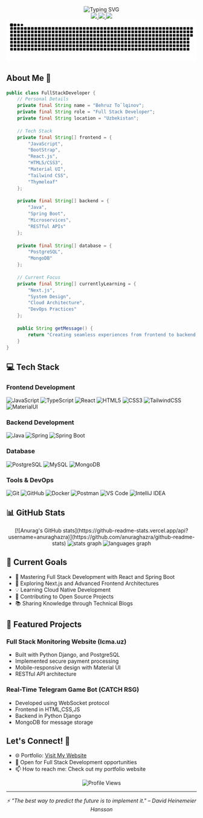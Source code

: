<div align="center">
  <img src="https://readme-typing-svg.demolab.com?font=Fira+Code&size=30&duration=3000&pause=1000&color=5865F2&width=300&lines=Hi+👋+I'm+Behruz;Full+Stack+Dev" alt="Typing SVG" />
</div>

<div align="center">
  <a href="mailto:nationalub@gmaim.com">
    <img src="https://img.shields.io/badge/Email-D14836?style=for-the-badge&logo=gmail&logoColor=white" />
  </a>
  <a href="https://www.linkedin.com/in/july-to-lqinov-7172b4343/">
    <img src="https://img.shields.io/badge/LinkedIn-0077B5?style=for-the-badge&logo=linkedin&logoColor=white" />
  </a>
  <a href="https://t.me/WHOISMERIT">
    <img src="https://img.shields.io/badge/Telegram-2CA5E0?style=for-the-badge&logo=telegram&logoColor=white" />
  </a>
</div>



<picture>
  <source media="(prefers-color-scheme: dark)" srcset="https://raw.githubusercontent.com/neKamita/neKamita/output/github-snake-dark.svg" />
  <source media="(prefers-color-scheme: light)" srcset="https://raw.githubusercontent.com/neKamita/neKamita/output/github-snake.svg" />
  <img alt="github-snake" src="https://raw.githubusercontent.com/neKamita/neKamita/output/github-snake.svg" />
</picture>

## About Me 🚀

```java
public class FullStackDeveloper {
    // Personal Details
    private final String name = "Behruz To`lqinov";
    private final String role = "Full Stack Developer";
    private final String location = "Uzbekistan";

    // Tech Stack
    private final String[] frontend = {
        "JavaScript",
        "BootStrap",
        "React.js",
        "HTML5/CSS3",
        "Material UI",
        "Tailwind CSS",
        "Thymeleaf"
    };

    private final String[] backend = {
        "Java",
        "Spring Boot",
        "Microservices",
        "RESTful APIs"
    };

    private final String[] database = {
        "PostgreSQL",
        "MongoDB"
    };

    // Current Focus
    private final String[] currentlyLearning = {
        "Next.js",
        "System Design",
        "Cloud Architecture",
        "DevOps Practices"
    };

    public String getMessage() {
        return "Creating seamless experiences from frontend to backend! 💻";
    }
}
```

## 💻 Tech Stack

### Frontend Development
![JavaScript](https://img.shields.io/badge/JavaScript-F7DF1E?style=for-the-badge&logo=javascript&logoColor=black)
![TypeScript](https://img.shields.io/badge/TypeScript-007ACC?style=for-the-badge&logo=typescript&logoColor=white)
![React](https://img.shields.io/badge/React-20232A?style=for-the-badge&logo=react&logoColor=61DAFB)
![HTML5](https://img.shields.io/badge/HTML5-E34F26?style=for-the-badge&logo=html5&logoColor=white)
![CSS3](https://img.shields.io/badge/CSS3-1572B6?style=for-the-badge&logo=css3&logoColor=white)
![TailwindCSS](https://img.shields.io/badge/Tailwind_CSS-38B2AC?style=for-the-badge&logo=tailwind-css&logoColor=white)
![MaterialUI](https://img.shields.io/badge/Material--UI-0081CB?style=for-the-badge&logo=material-ui&logoColor=white)

### Backend Development
![Java](https://img.shields.io/badge/Java-ED8B00?style=for-the-badge&logo=openjdk&logoColor=white)
![Spring](https://img.shields.io/badge/Spring-6DB33F?style=for-the-badge&logo=spring&logoColor=white)
![Spring Boot](https://img.shields.io/badge/Spring_Boot-6DB33F?style=for-the-badge&logo=spring-boot&logoColor=white)

### Database
![PostgreSQL](https://img.shields.io/badge/PostgreSQL-316192?style=for-the-badge&logo=postgresql&logoColor=white)
![MySQL](https://img.shields.io/badge/MySQL-005C84?style=for-the-badge&logo=mysql&logoColor=white)
![MongoDB](https://img.shields.io/badge/MongoDB-4EA94B?style=for-the-badge&logo=mongodb&logoColor=white)

### Tools & DevOps
![Git](https://img.shields.io/badge/GIT-E44C30?style=for-the-badge&logo=git&logoColor=white)
![GitHub](https://img.shields.io/badge/GitHub-100000?style=for-the-badge&logo=github&logoColor=white)
![Docker](https://img.shields.io/badge/Docker-2496ED?style=for-the-badge&logo=docker&logoColor=white)
![Postman](https://img.shields.io/badge/Postman-FF6C37?style=for-the-badge&logo=postman&logoColor=white)
![VS Code](https://img.shields.io/badge/VS_Code-007ACC?style=for-the-badge&logo=visual-studio-code&logoColor=white)
![IntelliJ IDEA](https://img.shields.io/badge/IntelliJ_IDEA-000000.svg?style=for-the-badge&logo=intellij-idea&logoColor=white)

## 📊 GitHub Stats

<div align="center">
[![Anurag's GitHub stats](https://github-readme-stats.vercel.app/api?username=anuraghazra)](https://github.com/anuraghazra/github-readme-stats)
  <img src="https://github-readme-stats.vercel.app/api?username=neKamita&hide_title=false&hide_rank=false&show_icons=true&include_all_commits=true&count_private=true&disable_animations=false&theme=dracula&locale=en&hide_border=false" height="150" alt="stats graph" />
  <img src="https://github-readme-stats.vercel.app/api/top-langs?username=neKamita&locale=en&hide_title=false&layout=compact&card_width=320&langs_count=5&theme=dracula&hide_border=false&hide=css" height="150" alt="languages graph" />
</div>


## 🎯 Current Goals

- 🔭 Mastering Full Stack Development with React and Spring Boot
- 🌱 Exploring Next.js and Advanced Frontend Architectures
- 💡 Learning Cloud Native Development
- 👯 Contributing to Open Source Projects
- 📚 Sharing Knowledge through Technical Blogs

## 🌟 Featured Projects

### Full Stack Monitoring Website (Icma.uz)
- Built with Python Django, and PostgreSQL
- Implemented secure payment processing
- Mobile-responsive design with Material UI
- RESTful API architecture

### Real-Time Telegram Game Bot (CATCH RSG)
- Developed using WebSocket protocol
- Frontend in HTML,CSS,JS
- Backend in Python Django
- MongoDB for message storage

## Let's Connect! 🤝

- 🌐 Portfolio: [Visit My Website](https://tulkinov-behruz-resume.netlify.app/)
- 💼 Open for Full Stack Development opportunities
- 📫 How to reach me: Check out my portfolio website

<div align="center">
  <img src="https://komarev.com/ghpvc/?username=neKamita&color=blueviolet" alt="Profile Views" />
</div>

---

<div align="center">
  <i>⚡ "The best way to predict the future is to implement it." – David Heinemeier Hansson</i>
</div>
